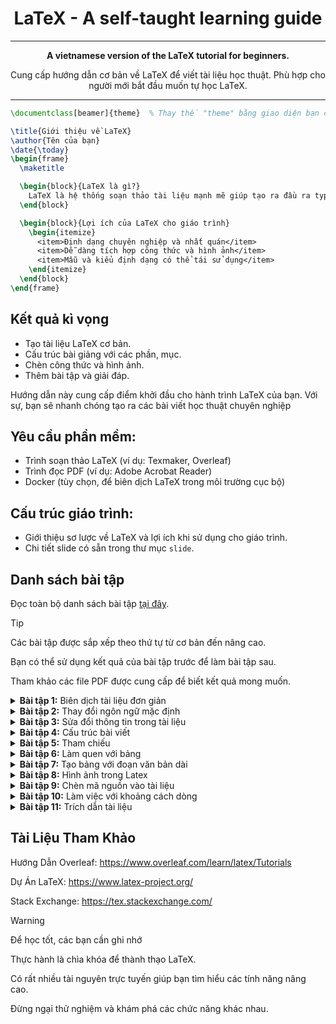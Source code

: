 <div align="center">
  
# LaTeX - A self-taught learning guide

---

**A vietnamese version of the LaTeX tutorial for beginners.**

Cung cấp hướng dẫn cơ bản về LaTeX để viết tài liệu học thuật. Phù hợp cho người mới bắt đầu muốn tự học LaTeX.
</div>

---


```latex
\documentclass[beamer]{theme}  % Thay thế "theme" bằng giao diện bạn chọn

\title{Giới thiệu về LaTeX}
\author{Tên của bạn}
\date{\today}
\begin{frame}
  \maketitle

  \begin{block}{LaTeX là gì?}
    LaTeX là hệ thống soạn thảo tài liệu mạnh mẽ giúp tạo ra đầu ra typographic chất lượng cao.
  \end{block}

  \begin{block}{Lợi ích của LaTeX cho giáo trình}
    \begin{itemize}
      <item>Định dạng chuyên nghiệp và nhất quán</item>
      <item>Dễ dàng tích hợp công thức và hình ảnh</item>
      <item>Mẫu và kiểu định dạng có thể tái sử dụng</item>
    \end{itemize}
  \end{block}
\end{frame}
```

## Kết quả kì vọng

* Tạo tài liệu LaTeX cơ bản.
* Cấu trúc bài giảng với các phần, mục.
* Chèn công thức và hình ảnh.
* Thêm bài tập và giải đáp.

Hướng dẫn này cung cấp điểm khởi đầu cho hành trình LaTeX của bạn. Với sự, bạn sẽ nhanh chóng tạo ra các bài viết học thuật chuyên nghiệp

## Yêu cầu phần mềm:

* Trình soạn thảo LaTeX (ví dụ: Texmaker, Overleaf)
* Trình đọc PDF (ví dụ: Adobe Acrobat Reader)
* Docker (tùy chọn, để biên dịch LaTeX trong môi trường cục bộ)

## Cấu trúc giáo trình:

* Giới thiệu sơ lược về LaTeX và lợi ích khi sử dụng cho giáo trình.
* Chi tiết slide có sẵn trong thư mục `slide`.

## Danh sách bài tập

Đọc toàn bộ danh sách bài tập [tại đây](problemset/problems_et.pdf).

> [!TIP]
> Các bài tập được sắp xếp theo thứ tự từ cơ bản đến nâng cao.
> 
> Bạn có thể sử dụng kết quả của bài tập trước để làm bài tập sau.
> 
> Tham khảo các file PDF được cung cấp để biết kết quả mong muốn.


<details close>
<summary><strong> Bài tập 1:</strong> Biên dịch tài liệu đơn giản
</summary>

```
Làm quen với giao diện soạn thảo LaTeX cơ bản. Tạo tài liệu với tên và một đoạn văn ngắn giới thiệu về bản thân.

**Yêu cầu:**

* Tạo tài liệu định dạng `article`.
* In ra dòng chữ "hello world".
* Xuất kết quả sang định dạng PDF.
```

**Tham khảo:** [exercise_01.pdf](problemset/exercise_01.pdf) - [solution](problemset/solutions/1.tex)

</details>




<details close>
<summary><strong> Bài tập 2:</strong> Thay đổi ngôn ngữ mặc định
</summary>

```
Sử dụng tiếng Việt trong LaTeX và định dạng kiểu chữ cơ bản.

**Yêu cầu:**

* Sử dụng tiếng Việt trong tài liệu.
* Định dạng kiểu chữ (đậm, nghiêng, ...).
```

**Tham khảo:** [exercise_02.pdf](problemset/exercise_02.pdf) - [solution](problemset/solutions/2.tex)
</details>


<details close>
<summary><strong> Bài tập 3:</strong> Sửa đổi thông tin trong tài liệu
</summary>

```

Định dạng tài liệu dạng `article` và sử dụng thông tin cá nhân.

**Yêu cầu:**

* Thay đổi thông tin cá nhân.
* Cài đặt ngày tạo tệp là 26/7/2021.
* Đặt tiêu đề tài liệu là "Pima2021".
```

**Tham khảo:** [exercise_03.pdf](problemset/exercise_03.pdf) - [solution](problemset/solutions/3.tex)

</details>


<details close>
<summary><strong> Bài tập 4:</strong> Cấu trúc bài viết </summary>

```
Chia bài viết thành các mục và tiểu mục với tiêu đề rõ ràng. Sử dụng `section` và `subsection` để chia cấu trúc chương, tạo mục lục và gõ công thức toán.

**Yêu cầu:**

* Chia tài liệu thành các phần, mục.
* Tạo mục lục.
* Gõ công thức hàm mật độ xác suất của phân phối Gaussian.
```

**Tham khảo:** [exercise_04.pdf](problemset/exercise_04.pdf) - [solution](problemset/solutions/4.tex)
</details>


<details close>
<summary><strong> Bài tập 5:</strong> 
Tham chiếu
</summary>

```
Sử dụng kỹ thuật `cross-reference` để tham chiếu đến nội dung đã viết.

**Yêu cầu:**

* Tham chiếu đến công thức đã viết trước đó.
```

**Tham khảo:** [exercise_05.pdf](problemset/exercise_05.pdf) - [solution](problemset/solutions/5.tex)
</details>


<details close>
<summary><strong> Bài tập 6:</strong> Làm quen với bảng</summary>

```
Tạo bảng trong tài liệu.

**Yêu cầu:**

* Tạo một bảng đơn giản.
```

**Tham khảo:** [exercise_06.pdf](problemset/exercise_06.pdf) - [solution](problemset/solutions/6.tex)
</details>


<details close>
<summary><strong> Bài tập 7:</strong> Tạo bảng với đoạn văn bản dài
</summary>

```
Hiển thị bảng có kích thước lớn hơn trang văn bản.

**Yêu cầu:**

* Xuống dòng tại từng ô trong bảng.
```

**Tham khảo:** [exercise_07.pdf](problemset/exercise_07.pdf) - [solution](problemset/solutions/7.tex)
</details>


<details close>
<summary><strong> Bài tập 8:</strong> 
Hình ảnh trong Latex
</summary>

```
**Hình ảnh:** Thêm hình ảnh (ví dụ: PNG, PDF, vv) liên quan đến tài liệu.

**Yêu cầu:**

* Chèn hình ảnh vào một dòng.
* Sử dụng tỉ lệ hình tương đối với `textwidth`.
* Đặt hình ảnh tại vị trí chỉ định.
```

**Tham khảo:** [exercise_08.pdf](problemset/exercise_08.pdf) - [solution](problemset/solutions/8.tex)
</details>



<details close>
<summary><strong> Bài tập 9:</strong> 
Chèn mã nguồn vào tài liệu
</summary>

```
Format mã nguồn

**Yêu cầu:**

* Sử dụng package `listings` để chèn một đoạn mã.
```

**Tham khảo:** [exercise_09.pdf](problemset/exercise_09.pdf) - [solution](problemset/solutions/9.tex)
</details>


<details close>
<summary><strong> Bài tập 10:</strong> 
Làm việc với khoảng cách dòng
</summary>

```
Làm cho mã nguồn hiển thị đẹp hơn.

**Yêu cầu:**

* Tăng khoảng cách giữa các dòng trong đoạn mã.
```

**Tham khảo:** [exercise_10.pdf](problemset/exercise_10.pdf) - [solution](problemset/solutions/10.tex)
</details>


<details close>
<summary><strong> Bài tập 11:</strong> 
Trích dẫn tài liệu
</summary>

```
Hướng dẫn trích dẫn và danh sách tài liệu tham khảo bằng BibTeX.

**Yêu cầu:**

* Trích dẫn bài toán 2 (bài toán đồ thị) trong file `references.bib`.
* Hiển thị phần tài liệu tham khảo.

```

**Tham khảo:** [exercise_11.pdf](problemset/exercise_11.pdf) - [solution](problemset/solutions/11.tex)

</details>

## Tài Liệu Tham Khảo

Hướng Dẫn Overleaf: https://www.overleaf.com/learn/latex/Tutorials

Dự Án LaTeX: https://www.latex-project.org/

Stack Exchange: https://tex.stackexchange.com/


> [!WARNING]
> Để học tốt, các bạn cần ghi nhớ
> 
> Thực hành là chìa khóa để thành thạo LaTeX.
>
> Có rất nhiều tài nguyên trực tuyến giúp bạn tìm hiểu các tính năng nâng cao.
>
> Đừng ngại thử nghiệm và khám phá các chức năng khác nhau.
